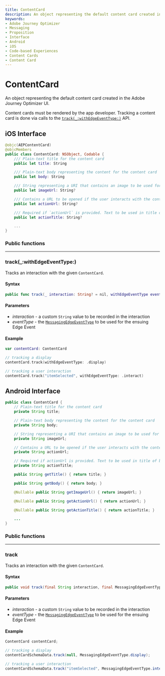 ```yaml
---
title: ContentCard
description: An object representing the default content card created in the Adobe Journey Optimizer UI.
keywords:
- Adobe Journey Optimizer
- Messaging
- Proposition
- Interface
- Android
- iOS
- Code-based Experiences
- Content Cards
- Content Card
---
```


# ContentCard

An object representing the default content card created in the Adobe Journey Optimizer UI.

Content cards must be rendered by the app developer. Tracking a content card is done via calls to the [`track(_:withEdgeEventType:)`](#track_withedgeeventtype) API.

## iOS Interface

```swift
@objc(AEPContentCard)
@objcMembers
public class ContentCard: NSObject, Codable {
    /// Plain-text title for the content card
    public let title: String

    /// Plain-text body representing the content for the content card
    public let body: String

    /// String representing a URI that contains an image to be used for this content card
    public let imageUrl: String?

    /// Contains a URL to be opened if the user interacts with the content card
    public let actionUrl: String?

    /// Required if `actionUrl` is provided. Text to be used in title of button or link in content card
    public let actionTitle: String?

    ...
}
```

### Public functions

---

### track(_:withEdgeEventType:)

Tracks an interaction with the given `ContentCard`.

#### Syntax

```swift
public func track(_ interaction: String? = nil, withEdgeEventType eventType: MessagingEdgeEventType)
```

#### Parameters

* _interaction_ - a custom `String` value to be recorded in the interaction
* _eventType_ - the [`MessagingEdgeEventType`](./messaging-edge-event-type.md) to be used for the ensuing Edge Event

#### Example

```swift
var contentCard: ContentCard

// tracking a display
contentCard.track(withEdgeEventType: .display)

// tracking a user interaction
contentCard.track("itemSelected", withEdgeEventType: .interact)
```

## Android Interface

```java
public class ContentCard {
    // Plain-text title for the content card
    private String title;

    // Plain-text body representing the content for the content card
    private String body;

    // String representing a URI that contains an image to be used for this content card
    private String imageUrl;

    // Contains a URL to be opened if the user interacts with the content card
    private String actionUrl;

    // Required if actionUrl is provided. Text to be used in title of button or link in content card
    private String actionTitle;

    public String getTitle() { return title; }

    public String getBody() { return body; }

    @Nullable public String getImageUrl() { return imageUrl; }

    @Nullable public String getActionUrl() { return actionUrl; }

    @Nullable public String getActionTitle() { return actionTitle; }

    ...
}
```

### Public functions

---

### track

Tracks an interaction with the given `ContentCard`.

#### Syntax

```java
public void track(final String interaction, final MessagingEdgeEventType eventType);
```

#### Parameters

* _interaction_ - a custom `String` value to be recorded in the interaction
* _eventType_ - the [`MessagingEdgeEventType`](./messaging-edge-event-type.md) to be used for the ensuing Edge Event

#### Example

```java
ContentCard contentCard;

// tracking a display
contentCardSchemaData.track(null, MessagingEdgeEventType.display);

// tracking a user interaction
contentCardSchemaData.track("itemSelected", MessagingEdgeEventType.interact);
```

